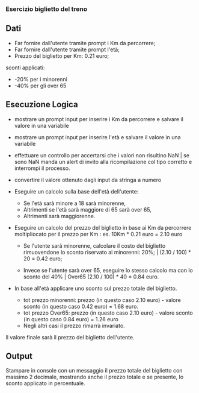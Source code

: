 ### Esercizio biglietto del treno

## Dati

- Far fornire dall'utente tramite prompt i Km da percorrere;
- Far fornire dall'utente tramite prompt l'età;
- Prezzo del biglietto per Km: 0.21 euro;


sconti applicati:
- -20% per i minorenni
- -40% per gli over 65


## Esecuzione Logica

- mostrare un prompt input per inserire i Km da percorrere e salvare il valore in una variabile
- mostrare un prompt input per inserire l'età e salvare il valore in una variabile
- effettuare un controllo per accertarsi che i valori non risultino NaN
    | se sono NaN manda un alert di invito alla ricompilazione col tipo corretto e interrompi il processo.

- convertire il valore ottenuto dagli input da stringa a numero

- Eseguire un calcolo sulla base dell'età dell'utente:
    - Se l'età sarà minore a 18 sarà minorenne,
    - Altrimenti se l'età sarà maggiore di 65 sarà over 65,
    - Altrimenti sarà maggiorenne.

- Eseguire un calcolo del prezzo del biglietto in base ai Km da percorrere moltipliocato per il prezzo per Km :
    es. 10Km * 0.21 euro = 2.10 euro

    - Se l'utente sarà minorenne, calcolare il costo del biglietto rimuovendone lo sconto riservato ai minorenni: 20%;
        | (2.10 / 100) * 20 = 0.42 euro;

    -  Invece se l'utente sarà over 65, eseguire lo stesso calcolo ma con lo sconto del 40%
        | Over65 (2.10 / 100) * 40 = 0.84 euro.


- In base all'età applicare uno sconto sul prezzo totale del biglietto. 
    - tot prezzo minorenni: prezzo (in questo caso 2.10 euro) - valore sconto (in questo caso 0.42 euro) = 1.68 euro.
    - tot prezzo Over65: prezzo (in questo caso 2.10 euro) - valore sconto (in questo caso 0.84 euro) = 1.26 euro
    - Negli altri casi il prezzo rimarrà invariato.

Il valore finale sarà il prezzo del biglietto dell'utente.

## Output

 Stampare in console con un messaggio il prezzo totale del biglietto con massimo 2 decimale, mostrando anche il prezzo totale e se presente, lo sconto applicato in percentuale.

